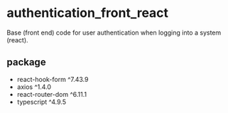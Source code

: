 # authentication_front_react
Base (front end) code for user authentication when logging into a system (react).


## package
* react-hook-form ^7.43.9
* axios ^1.4.0
* react-router-dom ^6.11.1
* typescript ^4.9.5